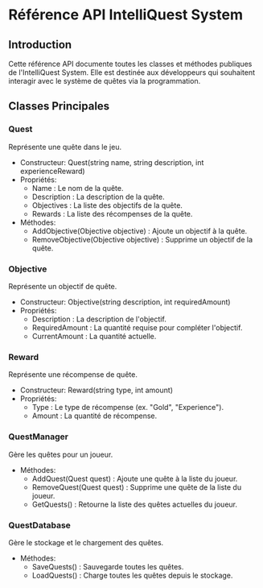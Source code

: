 # Référence API IntelliQuest System

## Introduction
Cette référence API documente toutes les classes et méthodes publiques de l'IntelliQuest System. Elle est destinée aux développeurs qui souhaitent interagir avec le système de quêtes via la programmation.

## Classes Principales
### Quest
Représente une quête dans le jeu.
- Constructeur: Quest(string name, string description, int experienceReward)
- Propriétés:
  - Name : Le nom de la quête.
  - Description : La description de la quête.
  - Objectives : La liste des objectifs de la quête.
  - Rewards : La liste des récompenses de la quête.
- Méthodes:
  - AddObjective(Objective objective) : Ajoute un objectif à la quête.
  - RemoveObjective(Objective objective) : Supprime un objectif de la quête.

### Objective
Représente un objectif de quête.
- Constructeur: Objective(string description, int requiredAmount)
- Propriétés:
  - Description : La description de l'objectif.
  - RequiredAmount : La quantité requise pour compléter l'objectif.
  - CurrentAmount : La quantité actuelle.

### Reward
Représente une récompense de quête.
- Constructeur: Reward(string type, int amount)
- Propriétés:
  - Type : Le type de récompense (ex. "Gold", "Experience").
  - Amount : La quantité de récompense.

### QuestManager
Gère les quêtes pour un joueur.
- Méthodes:
  - AddQuest(Quest quest) : Ajoute une quête à la liste du joueur.
  - RemoveQuest(Quest quest) : Supprime une quête de la liste du joueur.
  - GetQuests() : Retourne la liste des quêtes actuelles du joueur.

### QuestDatabase
Gère le stockage et le chargement des quêtes.
- Méthodes:
  - SaveQuests() : Sauvegarde toutes les quêtes.
  - LoadQuests() : Charge toutes les quêtes depuis le stockage.

